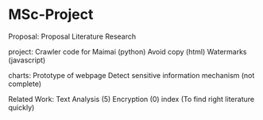 # MSc-Project

Proposal: Proposal
          Literature Research
          
project: Crawler code for Maimai (python)
         Avoid copy (html)
         Watermarks (javascript)
         
charts: Prototype of webpage
        Detect sensitive information mechanism (not complete)

Related Work: Text Analysis (5)
              Encryption (0)
              index (To find right literature quickly)
